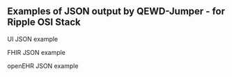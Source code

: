 ## Examples of JSON output by QEWD-Jumper  - for Ripple OSI Stack 


UI JSON example


FHIR JSON example


openEHR JSON example

